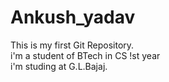 # Ankush_yadav
 This is my first Git Repository. <br>
i'm a student of BTech in CS !st year <br>
i'm studing at G.L.Bajaj.
